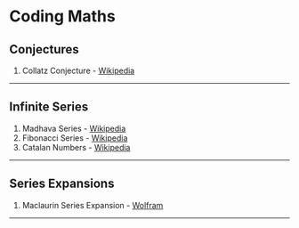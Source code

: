 # Coding Maths

## Conjectures
1. Collatz Conjecture - [Wikipedia](https://en.wikipedia.org/wiki/Collatz_conjecture#:~:text=The%20Collatz%20conjecture%20is%20one,every%20positive%20integer%20into%201.)

<hr>

## Infinite Series
1. Madhava Series - [Wikipedia](https://en.wikipedia.org/wiki/Madhava_series)
2. Fibonacci Series - [Wikipedia](https://en.wikipedia.org/wiki/Fibonacci_number)
3. Catalan Numbers - [Wikipedia](https://en.wikipedia.org/wiki/Catalan_number#:~:text=In%20combinatorial%20mathematics%2C%20the%20Catalan,Catalan%20(1814%E2%80%931894).)

<hr>

## Series Expansions
1. Maclaurin Series Expansion - [Wolfram](https://mathworld.wolfram.com/MaclaurinSeries.html)

<hr>
